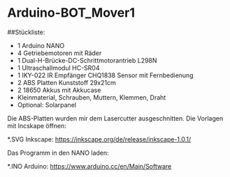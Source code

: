 # Arduino-BOT_Mover1

##Stückliste:

- 1 Arduino NANO
- 4 Getriebemotoren mit Räder
- 1 Dual-H-Brücke-DC-Schrittmotorantrieb L298N
- 1 Ultraschallmodul HC-SR04 
- 1 IKY-022 IR Empfänger CHQ1838 Sensor mit Fernbedienung
- 2 ABS Platten Kunststoff 29x21cm
- 2 18650 Akkus mit Akkucase
- Kleinmaterial, Schrauben, Muttern, Klemmen, Draht
- Optional: Solarpanel

Die ABS-Platten wurden mir dem Lasercutter ausgeschnitten. Die Vorlagen mit Incskape öffnen:

*.SVG Inkscape: https://inkscape.org/de/release/inkscape-1.0.1/ 

Das Programm in den NANO laden:

*.INO Arduino: https://www.arduino.cc/en/Main/Software
